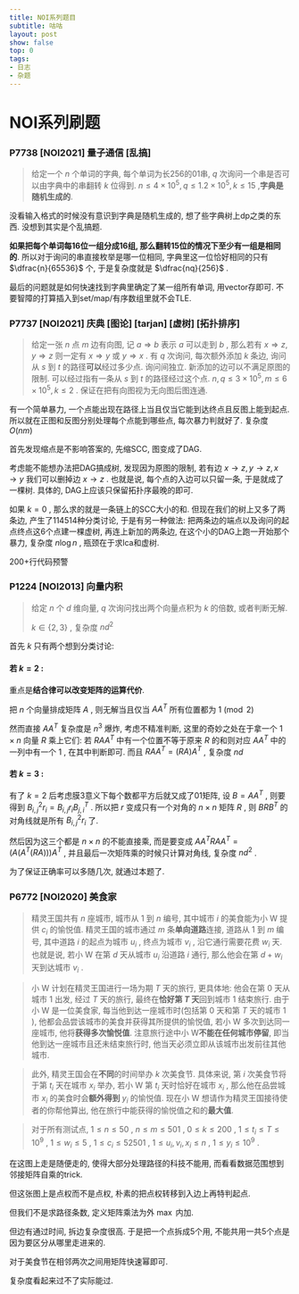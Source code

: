 ```yaml
---
title: NOI系列题目
subtitle: 咕咕
layout: post
show: false
top: 0
tags: 
- 日志
- 杂题
---
```


# NOI系列刷题

### P7738 [NOI2021] 量子通信 [乱搞]

> 给定一个 $n$ 个单词的字典, 每个单词为长256的01串, $q$ 次询问一个串是否可以由字典中的串翻转 $k$ 位得到.
> $n\le 4\times 10^5, q\le 1. 2\times 10^5, k\le 15$ ,**字典是随机生成的**.

没看输入格式的时候没有意识到字典是随机生成的, 想了些字典树上dp之类的东西. 没想到其实是个乱搞题.

**如果把每个单词每16位一组分成16组, 那么翻转15位的情况下至少有一组是相同的**. 所以对于询问的串直接枚举是哪一位相同, 字典里这一位恰好相同的只有 $\dfrac{n}{65536}$ 个, 于是复杂度就是 $\dfrac{nq}{256}$ .

最后的问题就是如何快速找到字典里确定了某一组所有单词, 用vector存即可. 不要智障的打算插入到set/map/有序数组里就不会TLE.

### P7737 [NOI2021] 庆典 [图论] [tarjan] [虚树] [拓扑排序]

> 给定一张 $n$ 点 $m$ 边有向图, 记 $a\Rightarrow b$ 表示 $a$ 可以走到 $b$ , 那么若有 $x\Rightarrow z, y\Rightarrow z$ 则一定有 $x\Rightarrow y$ 或 $y\Rightarrow x$ .
> 有 $q$ 次询问, 每次额外添加 $k$ 条边, 询问从 $s$ 到 $t$ 的路径**可以**经过多少点. 询问间独立. 新添加的边可以不满足原图的限制.
> 可以经过指有一条从 $s$ 到 $t$ 的路径经过这个点.
> $n, q\le 3\times 10^5, m\le 6\times 10^5, k\le 2$ . 保证在把有向图视为无向图后图连通.

有一个简单暴力, 一个点能出现在路径上当且仅当它能到达终点且反图上能到起点. 所以就在正图和反图分别处理每个点能到哪些点, 每次暴力判就好了. 复杂度 $O(nm)$ 

首先发现缩点是不影响答案的, 先缩SCC, 图变成了DAG.

考虑能不能想办法把DAG搞成树, 发现因为原图的限制, 若有边 $x\to z, y\to z, x\to y$ 我们可以删掉边 $x\to z$ . 也就是说, 每个点的入边可以只留一条, 于是就成了一棵树. 具体的, DAG上应该只保留拓扑序最晚的即可.

如果 $k=0$ , 那么求的就是一条链上的SCC大小的和. 但现在我们的树上又多了两条边, 产生了114514种分类讨论, 于是有另一种做法: 把两条边的端点以及询问的起点终点这6个点建一棵虚树, 再连上新加的两条边, 在这个小的DAG上跑一开始那个暴力, 复杂度 $n\log n$ , 瓶颈在于求lca和虚树.

200+行代码预警

### P1224 [NOI2013] 向量内积

> 给定 $n$ 个 $d$ 维向量, $q$ 次询问找出两个向量点积为 $k$ 的倍数, 或者判断无解.
> 
> $k\in \{2, 3\}$ , 复杂度 $nd^2$ 

首先 $k$ 只有两个想到分类讨论:

#### 若 $k=2$ :

重点是**结合律可以改变矩阵的运算代价**.

把 $n$ 个向量排成矩阵 $A$ , 则无解当且仅当 $AA^T$ 所有位置都为 $1\pmod 2$ 

然而直接 $AA^T$ 复杂度是 $n^3$ 爆炸, 考虑不精准判断, 这里的奇妙之处在于拿一个 $1\times n$ 向量 $R$ 乘上它们: 若 $RAA^T$ 中有一个位置不等于原来 $R$ 的和则对应 $AA^T$ 中的一列中有一个 $1$ , 在其中判断即可. 而且 $RAA^T=(RA)A^T$ , 复杂度 $nd$ 

#### 若 $k=3$ :

有了 $k=2$ 后考虑膜3意义下每个数都平方后就又成了01矩阵, 设 $B=AA^T$ , 则要得到 $B_{i, j}^2r_i=B_{i, j}r_i B^T_{j, i}$ . 所以把 $r$ 变成只有一个对角的 $n\times n$ 矩阵 $R$ , 则 $BRB^T$ 的对角线就是所有 $B^2_{i, j}r_i$ 了.

然后因为这三个都是 $n\times n$ 的不能直接乘, 而是要变成 $AA^TRAA^T=(A(A^T(RA)))A^T$ , 并且最后一次矩阵乘的时候只计算对角线, 复杂度 $nd^2$ .

为了保证正确率可以多随几次, 就通过本题了.

### P6772 [NOI2020] 美食家

> 精灵王国共有 $n$ 座城市, 城市从 $1$ 到 $n$ 编号, 其中城市 $i$ 的美食能为小 W 提供 $c_i$ 的愉悦值. 精灵王国的城市通过 $m$ 条**单向道路**连接, 道路从 $1$ 到 $m$ 编号, 其中道路 $i$ 的起点为城市 $u_i$ , 终点为城市 $v_i$ , 沿它通行需要花费 $w_i$ 天. 也就是说, 若小 W 在第 $d$ 天从城市 $u_i$ 沿道路 $i$ 通行, 那么他会在第 $d + w_i$ 天到达城市 $v_i$ .

> 小 W 计划在精灵王国进行一场为期 $T$ 天的旅行, 更具体地: 他会在第 $0$ 天从城市 $1$ 出发, 经过 $T$ 天的旅行, 最终在**恰好第 $T$ 天**回到城市 $1$ 结束旅行. 由于小 W 是一位美食家, 每当他到达一座城市时(包括第 $0$ 天和第 $T$ 天的城市 $1$ ), 他都会品尝该城市的美食并获得其所提供的愉悦值, 若小 W 多次到达同一座城市, 他将**获得多次愉悦值**. 注意旅行途中小 W**不能在任何城市停留**, 即当他到达一座城市且还未结束旅行时, 他当天必须立即从该城市出发前往其他城市.

> 此外, 精灵王国会在**不同**的时间举办 $k$ 次美食节. 具体来说, 第 $i$ 次美食节将于第 $t_i$ 天在城市 $x_i$ 举办, 若小 W 第 $t_i$ 天时恰好在城市 $x_i$ , 那么他在品尝城市 $x_i$ 的美食时会**额外得到** $y_i$ 的愉悦值. 现在小 W 想请作为精灵王国接待使者的你帮他算出, 他在旅行中能获得的愉悦值之和的**最大值**.

> 对于所有测试点, $1 \leq n \leq 50$ , $n \leq m \leq 501$ , $0 \leq k \leq 200$ , $1 \leq t_i \leq T \leq 10^9$ , $1 \leq w_i \leq 5$ , $1 \leq c_i \leq 52501$ , $1 \leq u_i, v_i, x_i \leq n$ , $1 \leq y_i \leq 10^9$ .

在这图上走是随便走的, 使得大部分处理路径的科技不能用, 而看看数据范围想到邻接矩阵自乘的trick.

但这张图上是点权而不是点权, 朴素的把点权转移到入边上再特判起点.

但我们不是求路径条数, 定义矩阵乘法为外 $\max$ 内加.

但边有通过时间, 拆边复杂度很高. 于是把一个点拆成5个用, 不能共用一共5个点是因为要区分从哪里走进来的.

对于美食节在相邻两次之间用矩阵快速幂即可.

复杂度看起来过不了实际能过.